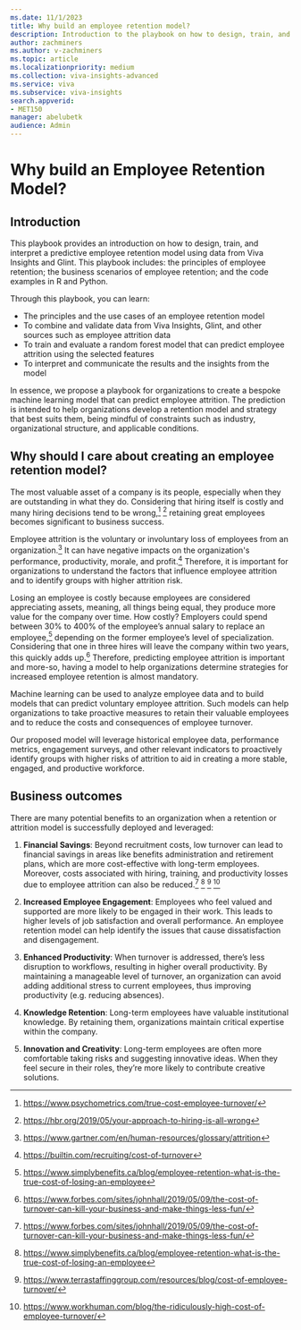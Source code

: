 ```yaml
---
ms.date: 11/1/2023
title: Why build an employee retention model?
description: Introduction to the playbook on how to design, train, and interpret a predictive employee retention model using data from Viva Insights and Glint.
author: zachminers
ms.author: v-zachminers
ms.topic: article
ms.localizationpriority: medium 
ms.collection: viva-insights-advanced 
ms.service: viva 
ms.subservice: viva-insights 
search.appverid: 
- MET150 
manager: abelubetk
audience: Admin
---
```


# Why build an Employee Retention Model?

## Introduction

This playbook provides an introduction on how to design, train, and interpret a predictive employee retention model using data from Viva Insights and Glint. This playbook includes: the principles of employee retention; the business scenarios of employee retention; and the code examples in R and Python.

Through this playbook, you can learn:

- The principles and the use cases of an employee retention model 
- To combine and validate data from Viva Insights, Glint, and other sources such as employee attrition data
- To train and evaluate a random forest model that can predict employee attrition using the selected features
- To interpret and communicate the results and the insights from the model

In essence, we propose a playbook for organizations to create a bespoke machine learning model that can predict employee attrition. The prediction is intended to help organizations develop a retention model and strategy that best suits them, being mindful of constraints such as industry, organizational structure, and applicable conditions.

## Why should I care about creating an employee retention model?

The most valuable asset of a company is its people, especially when they are outstanding in what they do. Considering that hiring itself is costly and many hiring decisions tend to be wrong,[^1] [^2] retaining great employees becomes significant to business success.  

Employee attrition is the voluntary or involuntary loss of employees from an organization.[^3] It can have negative impacts on the organization's performance, productivity, morale, and profit.[^4] Therefore, it is important for organizations to understand the factors that influence employee attrition and to identify groups with higher attrition risk.

Losing an employee is costly because employees are considered appreciating assets, meaning, all things being equal, they produce more value for the company over time. How costly? Employers could spend between 30% to 400% of the employee’s annual salary to replace an employee,[^5] depending on the former employee’s level of specialization. Considering that one in three hires will leave the company within two years, this quickly adds up.[^6] Therefore, predicting employee attrition is important and more-so, having a model to help organizations determine strategies for increased employee retention is almost mandatory.  

Machine learning can be used to analyze employee data and to build models that can predict voluntary employee attrition. Such models can help organizations to take proactive measures to retain their valuable employees and to reduce the costs and consequences of employee turnover.  

Our proposed model will leverage historical employee data, performance metrics, engagement surveys, and other relevant indicators to proactively identify groups with higher risks of attrition to aid in creating a more stable, engaged, and productive workforce. 

[^1]: <https://www.psychometrics.com/true-cost-employee-turnover/>
[^2]: <https://hbr.org/2019/05/your-approach-to-hiring-is-all-wrong>
[^3]: <https://www.gartner.com/en/human-resources/glossary/attrition>
[^4]: <https://builtin.com/recruiting/cost-of-turnover>
[^5]: <https://www.simplybenefits.ca/blog/employee-retention-what-is-the-true-cost-of-losing-an-employee>
[^6]: <https://www.forbes.com/sites/johnhall/2019/05/09/the-cost-of-turnover-can-kill-your-business-and-make-things-less-fun/>


## Business outcomes

There are many potential benefits to an organization when a retention or attrition model is successfully deployed and leveraged: 

1. **Financial Savings**: Beyond recruitment costs, low turnover can lead to financial savings in areas like benefits administration and retirement plans, which are more cost-effective with long-term employees. Moreover, costs associated with hiring, training, and productivity losses due to employee attrition can also be reduced.[^7] [^8] [^9] [^10]

2. **Increased Employee Engagement**: Employees who feel valued and supported are more likely to be engaged in their work. This leads to higher levels of job satisfaction and overall performance. An employee retention model can help identify the issues that cause dissatisfaction and disengagement.

3. **Enhanced Productivity**: When turnover is addressed, there’s less disruption to workflows, resulting in higher overall productivity. By maintaining a manageable level of turnover, an organization can avoid adding additional stress to current employees, thus improving productivity (e.g. reducing absences).

4. **Knowledge Retention**: Long-term employees have valuable institutional knowledge. By retaining them, organizations maintain critical expertise within the company.

5. **Innovation and Creativity**: Long-term employees are often more comfortable taking risks and suggesting innovative ideas. When they feel secure in their roles, they’re more likely to contribute creative solutions.

[^7]: <https://www.forbes.com/sites/johnhall/2019/05/09/the-cost-of-turnover-can-kill-your-business-and-make-things-less-fun/>
[^8]: <https://www.simplybenefits.ca/blog/employee-retention-what-is-the-true-cost-of-losing-an-employee>
[^9]: <https://www.terrastaffinggroup.com/resources/blog/cost-of-employee-turnover/>
[^10]: <https://www.workhuman.com/blog/the-ridiculously-high-cost-of-employee-turnover/>